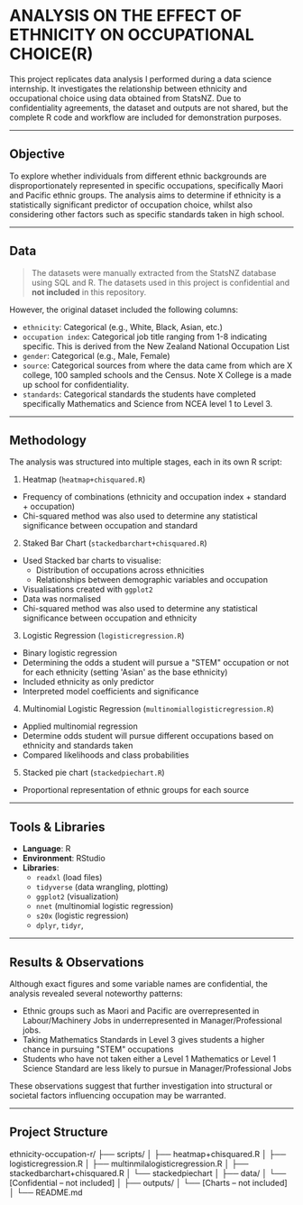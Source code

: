 # ANALYSIS ON THE EFFECT OF ETHNICITY ON OCCUPATIONAL CHOICE(R)

This project replicates data analysis I performed during a data science internship. It investigates the relationship between ethnicity and 
occupational choice using data obtained from StatsNZ. Due to confidentiality agreements, the dataset and outputs are not shared, but the 
complete R code and workflow are included for demonstration purposes.

---

## Objective

To explore whether individuals from different ethnic backgrounds are disproportionately represented in specific occupations, specifically
Maori and Pacific ethnic groups. The analysis aims to determine if ethnicity is a statistically significant predictor of occupation 
choice, whilst also considering other factors such as specific standards taken in high school.

---

##  Data


>  The datasets were manually extracted from the StatsNZ database using SQL and R.
>  The datasets used in this project is confidential and **not included** in this repository.

However, the original dataset included the following columns:

- `ethnicity`: Categorical (e.g., White, Black, Asian, etc.)
- `occupation index`: Categorical job title ranging from 1-8 indicating specific. This is derived from the New Zealand National Occupation List
- `gender`: Categorical (e.g., Male, Female)
- `source`: Categorical sources from where the data came from which are X college, 100 sampled schools and the Census. Note X College is a made up school for confidentiality.
- `standards`: Categorical standards the students have completed specifically Mathematics and Science from NCEA level 1 to Level 3.

---

## Methodology


The analysis was structured into multiple stages, each in its own R script:

 1. Heatmap (`heatmap+chisquared.R`)
- Frequency of combinations (ethnicity and occupation index + standard + occupation)
- Chi-squared method was also used to determine any statistical significance between occupation and standard

 2. Staked Bar Chart (`stackedbarchart+chisquared.R`)
- Used Stacked bar charts to visualise:
  - Distribution of occupations across ethnicities
  - Relationships between demographic variables and occupation
- Visualisations created with `ggplot2`
- Data was normalised
- Chi-squared method was also used to determine any statistical significance between occupation and ethnicity

 3. Logistic Regression (`logisticregression.R`)
- Binary logistic regression
- Determining the odds a student will pursue a "STEM" occupation or not for each ethnicity (setting 'Asian' as the base ethnicity)
- Included ethnicity as only predictor
- Interpreted model coefficients and significance

 4. Multinomial Logistic Regression (`multinomiallogisticregression.R`)
- Applied multinomial regression
- Determine odds student will pursue different occupations based on ethnicity and standards taken
- Compared likelihoods and class probabilities

 5. Stacked pie chart (`stackedpiechart.R`)
- Proportional representation of ethnic groups for each source

---

## Tools & Libraries

- **Language**: R
- **Environment**: RStudio
- **Libraries**:
  - `readxl` (load files)
  - `tidyverse` (data wrangling, plotting)
  - `ggplot2` (visualization)
  - `nnet` (multinomial logistic regression)
  - `s20x` (logistic regression)
  - `dplyr`, `tidyr`, 
  
---

## Results & Observations

Although exact figures and some variable names are confidential, the analysis revealed several noteworthy patterns:

- Ethnic groups such as Maori and Pacific are overrepresented in Labour/Machinery Jobs in underrepresented in Manager/Professional jobs.
- Taking Mathematics Standards in Level 3 gives students a higher chance in pursuing "STEM" occupations
- Students who have not taken either a Level 1 Mathematics or Level 1 Science Standard are less likely to pursue in Manager/Professional Jobs

These observations suggest that further investigation into structural or societal factors influencing occupation may be warranted.

---

##  Project Structure
ethnicity-occupation-r/
├── scripts/
│ ├── heatmap+chisquared.R
│ ├── logisticregression.R
│ ├── multinmilalogisticregression.R
│ ├── stackedbarchart+chisquared.R
│ └── stackedpiechart
│
├── data/
│ └── [Confidential – not included]
│
├── outputs/
│ └── [Charts – not included]
│
└── README.md

